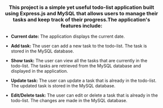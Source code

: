<h3 align="center">This project is a simple yet useful todo-list application built using Express.js and MySQL that allows users to manage their tasks and keep track of their progress.The application's features include:</h3>

- **Current date:** The application displays the current date.

- **Add task:** The user can add a new task to the todo-list. The task is stored in the MySQL database.

- **Show task:** The user can view all the tasks that are currently in the todo-list. The tasks are retrieved from the MySQL database and displayed in the application.

- **Update task:** The user can update a task that is already in the todo-list. The updated task is stored in the MySQL database.

- **Edit/Delete task:** The user can edit or delete a task that is already in the todo-list. The changes are made in the MySQL database.
